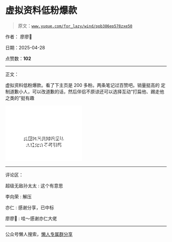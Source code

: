 # 虚拟资料低粉爆款

> 原文：[`www.yuque.com/for_lazy/wind/ppb386ep578zxe50`](https://www.yuque.com/for_lazy/wind/ppb386ep578zxe50)

作者： 廖廖🌠

日期：2025-04-28

点赞数：**102**

* * *

正文：

虚拟资料低粉爆款。看了下主页是 200 多粉。两条笔记过百赞吧。销量挺高的
定制道歉小人，可以改道歉的话，然后伴侣不原谅还可以选择互动“打扁他、踢走他之类的”挺有趣

![](img/1fb7e882b6d68b86d3a7dd7dbab23c91.png "None")

* * *

评论区：

超级无敌孙太太 : 这个有意思

李向荣 : 解压

亦仁 : 感谢分享，已中标

廖廖🌠 : 哇～感谢亦仁大佬

* * *

公众号懒人搜索，[懒人专属群分享](https://lazybook.fun/#/blog/group)